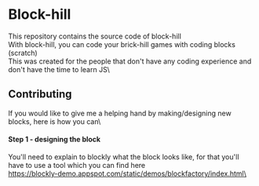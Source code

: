 # Block-hill
This repository contains the source code of block-hill\
With block-hill, you can code your brick-hill games with coding blocks (scratch)\
This was created for the people that don't have any coding experience and don't have the time to learn JS\
## Contributing
If you would like to give me a helping hand by making/designing new blocks, here is how you can\
#### Step 1 - designing the block
You'll need to explain to blockly what the block looks like, for that you'll have to use a tool which you can find here\
https://blockly-demo.appspot.com/static/demos/blockfactory/index.html\